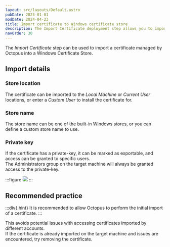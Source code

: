 ```yaml
---
layout: src/layouts/Default.astro
pubDate: 2023-01-01
modDate: 2024-04-23
title: Import certificate to Windows certificate store
description: The Import Certificate deployment step allows you to import a certificate managed by Octopus into one of the Windows Certificate Stores as part of a deployment process
navOrder: 30
---
```


The *Import Certificate* step can be used to import a certificate managed by Octopus into a Windows Certificate Store.

## Import details

### Store location
The certificate can be imported to the *Local Machine* or *Current User* locations, or enter a *Custom User* to install the certificate for.

### Store name
The store name can be one of the built-in Windows stores, or you can define a custom store name to use.

### Private key
If the certificate has a private-key, it can be marked as exportable, and access can be granted to specific users.   
The Administrators group on the target machine will always be granted access to the private-key.

:::figure
![](/docs/deployments/certificates/images/import-certificate-step-edit.png)
:::

## Recommended practice

:::div{.hint}
It is recommended to allow Octopus to perform the initial import of a certificate.
:::

This avoids potential issues with accessing certificates imported by different accounts.      
If the certificate is already imported on the target machine and issues are encountered, try removing the certificate.    
